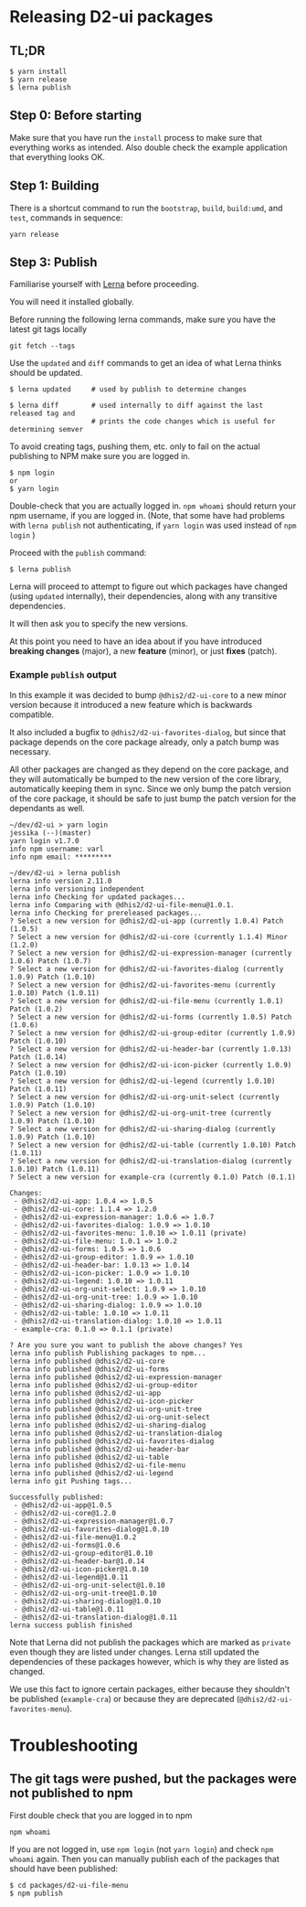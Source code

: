 # Releasing D2-ui packages

## TL;DR

```
$ yarn install
$ yarn release
$ lerna publish
```

## Step 0: Before starting

Make sure that you have run the `install` process to make sure that
everything works as intended. Also double check the example application
that everything looks OK.

## Step 1: Building

There is a shortcut command to run the `bootstrap`, `build`,
`build:umd`, and `test`, commands in sequence:

```
yarn release
```

## Step 3: Publish

Familiarise yourself with [Lerna](http://lernajs.io/) before proceeding.

You will need it installed globally.

Before running the following lerna commands, make sure you have the latest git tags locally
```
git fetch --tags
```

Use the `updated` and `diff` commands to get an idea of what Lerna thinks should be updated.

```
$ lerna updated     # used by publish to determine changes

$ lerna diff        # used internally to diff against the last released tag and
                    # prints the code changes which is useful for determining semver
```

To avoid creating tags, pushing them, etc. only to fail on the actual
publishing to NPM make sure you are logged in.

```
$ npm login
or
$ yarn login
```

Double-check that you are actually logged in. `npm whoami` should return your npm username, if you are logged in. (Note, that some have had problems with `lerna publish`
not authenticating, if `yarn login` was used instead of `npm login` )


Proceed with the `publish` command:

```
$ lerna publish
```

Lerna will proceed to attempt to figure out which packages have changed
(using `updated` internally), their dependencies, along with any
transitive dependencies.

It will then ask you to specify the new versions.

At this point you need to have an idea about if you have introduced
**breaking changes** (major), a new **feature** (minor), or just
**fixes** (patch).

### Example `publish` output

In this example it was decided to bump `@dhis2/d2-ui-core` to a new
minor version because it introduced a new feature which is backwards compatible.

It also included a bugfix to `@dhis2/d2-ui-favorites-dialog`, but since
that package depends on the core package already, only a patch bump was
necessary.

All other packages are changed as they depend on the core package, and
they will automatically be bumped to the new version of the core
library, automatically keeping them in sync. Since we only bump the
patch version of the core package, it should be safe to just bump the
patch version for the dependants as well.

```
~/dev/d2-ui > yarn login                                                                                                                                                                                          jessika (--)(master)
yarn login v1.7.0
info npm username: varl
info npm email: *********

~/dev/d2-ui > lerna publish
lerna info version 2.11.0
lerna info versioning independent
lerna info Checking for updated packages...
lerna info Comparing with @dhis2/d2-ui-file-menu@1.0.1.
lerna info Checking for prereleased packages...
? Select a new version for @dhis2/d2-ui-app (currently 1.0.4) Patch (1.0.5)
? Select a new version for @dhis2/d2-ui-core (currently 1.1.4) Minor (1.2.0)
? Select a new version for @dhis2/d2-ui-expression-manager (currently 1.0.6) Patch (1.0.7)
? Select a new version for @dhis2/d2-ui-favorites-dialog (currently 1.0.9) Patch (1.0.10)
? Select a new version for @dhis2/d2-ui-favorites-menu (currently 1.0.10) Patch (1.0.11)
? Select a new version for @dhis2/d2-ui-file-menu (currently 1.0.1) Patch (1.0.2)
? Select a new version for @dhis2/d2-ui-forms (currently 1.0.5) Patch (1.0.6)
? Select a new version for @dhis2/d2-ui-group-editor (currently 1.0.9) Patch (1.0.10)
? Select a new version for @dhis2/d2-ui-header-bar (currently 1.0.13) Patch (1.0.14)
? Select a new version for @dhis2/d2-ui-icon-picker (currently 1.0.9) Patch (1.0.10)
? Select a new version for @dhis2/d2-ui-legend (currently 1.0.10) Patch (1.0.11)
? Select a new version for @dhis2/d2-ui-org-unit-select (currently 1.0.9) Patch (1.0.10)
? Select a new version for @dhis2/d2-ui-org-unit-tree (currently 1.0.9) Patch (1.0.10)
? Select a new version for @dhis2/d2-ui-sharing-dialog (currently 1.0.9) Patch (1.0.10)
? Select a new version for @dhis2/d2-ui-table (currently 1.0.10) Patch (1.0.11)
? Select a new version for @dhis2/d2-ui-translation-dialog (currently 1.0.10) Patch (1.0.11)
? Select a new version for example-cra (currently 0.1.0) Patch (0.1.1)

Changes:
 - @dhis2/d2-ui-app: 1.0.4 => 1.0.5
 - @dhis2/d2-ui-core: 1.1.4 => 1.2.0
 - @dhis2/d2-ui-expression-manager: 1.0.6 => 1.0.7
 - @dhis2/d2-ui-favorites-dialog: 1.0.9 => 1.0.10
 - @dhis2/d2-ui-favorites-menu: 1.0.10 => 1.0.11 (private)
 - @dhis2/d2-ui-file-menu: 1.0.1 => 1.0.2
 - @dhis2/d2-ui-forms: 1.0.5 => 1.0.6
 - @dhis2/d2-ui-group-editor: 1.0.9 => 1.0.10
 - @dhis2/d2-ui-header-bar: 1.0.13 => 1.0.14
 - @dhis2/d2-ui-icon-picker: 1.0.9 => 1.0.10
 - @dhis2/d2-ui-legend: 1.0.10 => 1.0.11
 - @dhis2/d2-ui-org-unit-select: 1.0.9 => 1.0.10
 - @dhis2/d2-ui-org-unit-tree: 1.0.9 => 1.0.10
 - @dhis2/d2-ui-sharing-dialog: 1.0.9 => 1.0.10
 - @dhis2/d2-ui-table: 1.0.10 => 1.0.11
 - @dhis2/d2-ui-translation-dialog: 1.0.10 => 1.0.11
 - example-cra: 0.1.0 => 0.1.1 (private)

? Are you sure you want to publish the above changes? Yes
lerna info publish Publishing packages to npm...
lerna info published @dhis2/d2-ui-core
lerna info published @dhis2/d2-ui-forms
lerna info published @dhis2/d2-ui-expression-manager
lerna info published @dhis2/d2-ui-group-editor
lerna info published @dhis2/d2-ui-app
lerna info published @dhis2/d2-ui-icon-picker
lerna info published @dhis2/d2-ui-org-unit-tree
lerna info published @dhis2/d2-ui-org-unit-select
lerna info published @dhis2/d2-ui-sharing-dialog
lerna info published @dhis2/d2-ui-translation-dialog
lerna info published @dhis2/d2-ui-favorites-dialog
lerna info published @dhis2/d2-ui-header-bar
lerna info published @dhis2/d2-ui-table
lerna info published @dhis2/d2-ui-file-menu
lerna info published @dhis2/d2-ui-legend
lerna info git Pushing tags...

Successfully published:
 - @dhis2/d2-ui-app@1.0.5
 - @dhis2/d2-ui-core@1.2.0
 - @dhis2/d2-ui-expression-manager@1.0.7
 - @dhis2/d2-ui-favorites-dialog@1.0.10
 - @dhis2/d2-ui-file-menu@1.0.2
 - @dhis2/d2-ui-forms@1.0.6
 - @dhis2/d2-ui-group-editor@1.0.10
 - @dhis2/d2-ui-header-bar@1.0.14
 - @dhis2/d2-ui-icon-picker@1.0.10
 - @dhis2/d2-ui-legend@1.0.11
 - @dhis2/d2-ui-org-unit-select@1.0.10
 - @dhis2/d2-ui-org-unit-tree@1.0.10
 - @dhis2/d2-ui-sharing-dialog@1.0.10
 - @dhis2/d2-ui-table@1.0.11
 - @dhis2/d2-ui-translation-dialog@1.0.11
lerna success publish finished
```

Note that Lerna did not publish the packages which are marked as
`private` even though they are listed under changes. Lerna still updated
the dependencies of these packages however, which is why they are listed
as changed.

We use this fact to ignore certain packages, either because they
shouldn't be published (`example-cra`) or because they are deprecated
(`@dhis2/d2-ui-favorites-menu`).

# Troubleshooting

## The git tags were pushed, but the packages were not published to npm

First double check that you are logged in to npm
```
npm whoami
```
If you are not logged in, use `npm login` (not `yarn login`) and check `npm whoami` again.
Then you can manually publish each of the packages that should have been published:

```
$ cd packages/d2-ui-file-menu
$ npm publish
```
